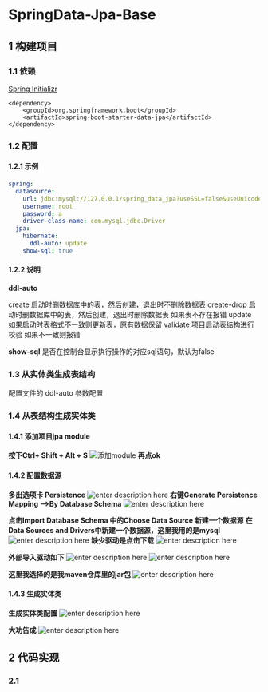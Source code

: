 # SpringData-Jpa-Base
## 1 构建项目

### 1.1 依赖
[Spring Initializr](https://start.spring.io/)
```
<dependency>
	<groupId>org.springframework.boot</groupId>
	<artifactId>spring-boot-starter-data-jpa</artifactId>
</dependency>
```

### 1.2 配置
#### 1.2.1 示例

``` *.yml
spring:
  datasource:
    url: jdbc:mysql://127.0.0.1/spring_data_jpa?useSSL=false&useUnicode=true&characterEncoding=utf8&autoReconnect=true
    username: root
    password: a
    driver-class-name: com.mysql.jdbc.Driver
  jpa:
    hibernate:
      ddl-auto: update
    show-sql: true
```
#### 1.2.2 说明
**ddl-auto**

create 启动时删数据库中的表，然后创建，退出时不删除数据表
create-drop 启动时删数据库中的表，然后创建，退出时删除数据表 如果表不存在报错
update 如果启动时表格式不一致则更新表，原有数据保留
validate 项目启动表结构进行校验 如果不一致则报错

**show-sql**
是否在控制台显示执行操作的对应sql语句，默认为false

### 1.3 从实体类生成表结构
配置文件的 ddl-auto 参数配置

### 1.4 从表结构生成实体类
#### 1.4.1 添加项目jpa module
**按下Ctrl+ Shift + Alt + S**
![添加module](https://www.github.com/XuZhuohao/studyNote-git-markdown-File-img/raw/master/ByDate/18/1539852635570.png)
**再点ok**
#### 1.4.2 配置数据源
**多出选项卡 Persistence**
![enter description here](https://www.github.com/XuZhuohao/studyNote-git-markdown-File-img/raw/master/ByDate/18/1539852944889.png)
**右键Generate Persistence Mapping -->By Database Schema**
![enter description here](https://www.github.com/XuZhuohao/studyNote-git-markdown-File-img/raw/master/ByDate/18/1539853088528.png)

**点击Import Database Schema 中的Choose Data Source 新建一个数据源**
**在Data Sources and Drivers中新建一个数据源，这里我用的是mysql**
![enter description here](https://www.github.com/XuZhuohao/studyNote-git-markdown-File-img/raw/master/ByDate/18/1539853254137.png)
**缺少驱动是点击下载**
![enter description here](https://www.github.com/XuZhuohao/studyNote-git-markdown-File-img/raw/master/ByDate/18/1539853517384.png)

**外部导入驱动如下**
![enter description here](https://www.github.com/XuZhuohao/studyNote-git-markdown-File-img/raw/master/ByDate/18/1539853613534.png)
![enter description here](https://www.github.com/XuZhuohao/studyNote-git-markdown-File-img/raw/master/ByDate/18/1539853595867.png)

**这里我选择的是我maven仓库里的jar包**
![enter description here](https://www.github.com/XuZhuohao/studyNote-git-markdown-File-img/raw/master/ByDate/18/1539853746931.png)
#### 1.4.3 生成实体类
**生成实体类配置**
![enter description here](https://www.github.com/XuZhuohao/studyNote-git-markdown-File-img/raw/master/ByDate/18/1539853954411.png)

**大功告成**
![enter description here](https://www.github.com/XuZhuohao/studyNote-git-markdown-File-img/raw/master/ByDate/18/1539854584128.png)

## 2 代码实现

### 2.1 